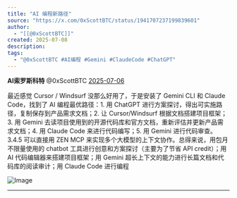 ```yaml
---
title: "AI 编程新路径"
source: "https://x.com/0xScottBTC/status/1941707237199839601"
author:
  - "[[@0xScottBTC]]"
created: 2025-07-08
description:
tags:
  - "@0xScottBTC #AI编程 #Gemini #ClaudeCode #ChatGPT"
---
```

**AI索罗斯科特** @0xScottBTC [2025-07-06](https://x.com/0xScottBTC/status/1941707237199839601)

最近感觉 Cursor / Windsurf 没那么好用了，于是安装了 Gemini CLI 和 Claude Code，找到了 AI 编程最优路径：1. 用 ChatGPT 进行方案探讨，得出可实施路径，复制保存到产品需求文档；2. 让 Cursor/Windsurf 根据文档搭建项目框架；3. 用 Gemini 去读项目使用到的开源代码库和官方文档，重新评估并更新产品需求文档；4. 用 Claude Code 来进行代码编写；5. 用 Gemini 进行代码审查。3.4.5 可以直接用 ZEN MCP 来实现多个大模型的上下文协作。总得来说，用包月不限量使用的 chatbot 工具进行创意和方案探讨（主要为了节省 API credit）；用 AI 代码编辑器来搭建项目框架；用 Gemini 超长上下文的能力进行长篇文档和代码库的阅读审计；用 Claude Code 进行编程

![Image](https://pbs.twimg.com/media/GvJTUGzbQAEZshc?format=jpg&name=large)

---